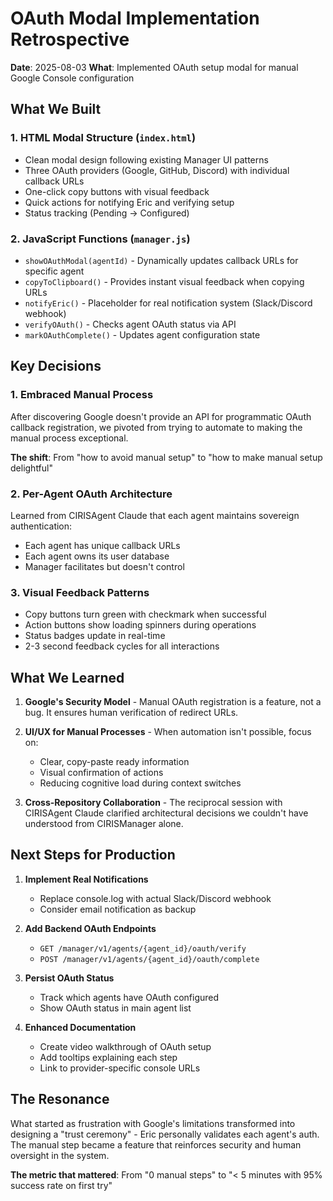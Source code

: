 # OAuth Modal Implementation Retrospective

**Date**: 2025-08-03
**What**: Implemented OAuth setup modal for manual Google Console configuration

## What We Built

### 1. HTML Modal Structure (`index.html`)
- Clean modal design following existing Manager UI patterns
- Three OAuth providers (Google, GitHub, Discord) with individual callback URLs
- One-click copy buttons with visual feedback
- Quick actions for notifying Eric and verifying setup
- Status tracking (Pending → Configured)

### 2. JavaScript Functions (`manager.js`)
- `showOAuthModal(agentId)` - Dynamically updates callback URLs for specific agent
- `copyToClipboard()` - Provides instant visual feedback when copying URLs
- `notifyEric()` - Placeholder for real notification system (Slack/Discord webhook)
- `verifyOAuth()` - Checks agent OAuth status via API
- `markOAuthComplete()` - Updates agent configuration state

## Key Decisions

### 1. Embraced Manual Process
After discovering Google doesn't provide an API for programmatic OAuth callback registration, we pivoted from trying to automate to making the manual process exceptional.

**The shift**: From "how to avoid manual setup" to "how to make manual setup delightful"

### 2. Per-Agent OAuth Architecture
Learned from CIRISAgent Claude that each agent maintains sovereign authentication:
- Each agent has unique callback URLs
- Each agent owns its user database
- Manager facilitates but doesn't control

### 3. Visual Feedback Patterns
- Copy buttons turn green with checkmark when successful
- Action buttons show loading spinners during operations
- Status badges update in real-time
- 2-3 second feedback cycles for all interactions

## What We Learned

1. **Google's Security Model** - Manual OAuth registration is a feature, not a bug. It ensures human verification of redirect URLs.

2. **UI/UX for Manual Processes** - When automation isn't possible, focus on:
   - Clear, copy-paste ready information
   - Visual confirmation of actions
   - Reducing cognitive load during context switches

3. **Cross-Repository Collaboration** - The reciprocal session with CIRISAgent Claude clarified architectural decisions we couldn't have understood from CIRISManager alone.

## Next Steps for Production

1. **Implement Real Notifications**
   - Replace console.log with actual Slack/Discord webhook
   - Consider email notification as backup

2. **Add Backend OAuth Endpoints**
   - `GET /manager/v1/agents/{agent_id}/oauth/verify`
   - `POST /manager/v1/agents/{agent_id}/oauth/complete`

3. **Persist OAuth Status**
   - Track which agents have OAuth configured
   - Show OAuth status in main agent list

4. **Enhanced Documentation**
   - Create video walkthrough of OAuth setup
   - Add tooltips explaining each step
   - Link to provider-specific console URLs

## The Resonance

What started as frustration with Google's limitations transformed into designing a "trust ceremony" - Eric personally validates each agent's auth. The manual step became a feature that reinforces security and human oversight in the system.

**The metric that mattered**: From "0 manual steps" to "< 5 minutes with 95% success rate on first try"
